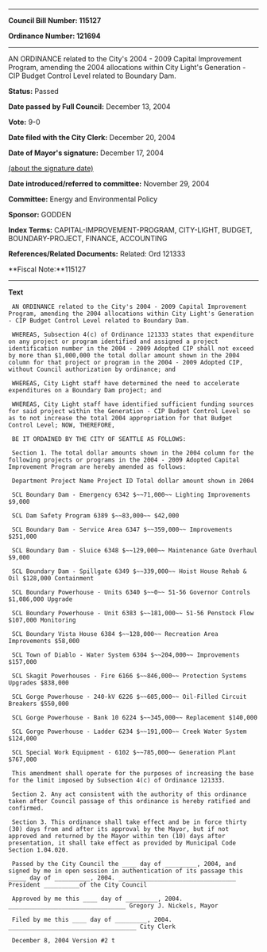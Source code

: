 

********

**Council Bill Number: 115127**
   
**Ordinance Number: 121694**
********

 AN ORDINANCE related to the City's 2004 - 2009 Capital Improvement Program, amending the 2004 allocations within City Light's Generation - CIP Budget Control Level related to Boundary Dam.

**Status:** Passed
   
**Date passed by Full Council:** December 13, 2004
   
**Vote:** 9-0
   
**Date filed with the City Clerk:** December 20, 2004
   
**Date of Mayor's signature:** December 17, 2004
   
[(about the signature date)](/~public/approvaldate.htm)
   
   
   
**Date introduced/referred to committee:** November 29, 2004
   
**Committee:** Energy and Environmental Policy
   
**Sponsor:** GODDEN
   
   
**Index Terms:** CAPITAL-IMPROVEMENT-PROGRAM, CITY-LIGHT, BUDGET, BOUNDARY-PROJECT, FINANCE, ACCOUNTING

**References/Related Documents:** Related: Ord 121333

**Fiscal Note:**115127

********

**Text**
   
```
 AN ORDINANCE related to the City's 2004 - 2009 Capital Improvement Program, amending the 2004 allocations within City Light's Generation - CIP Budget Control Level related to Boundary Dam.

 WHEREAS, Subsection 4(c) of Ordinance 121333 states that expenditure on any project or program identified and assigned a project identification number in the 2004 - 2009 Adopted CIP shall not exceed by more than $1,000,000 the total dollar amount shown in the 2004 column for that project or program in the 2004 - 2009 Adopted CIP, without Council authorization by ordinance; and

 WHEREAS, City Light staff have determined the need to accelerate expenditures on a Boundary Dam project; and

 WHEREAS, City Light staff have identified sufficient funding sources for said project within the Generation - CIP Budget Control Level so as to not increase the total 2004 appropriation for that Budget Control Level; NOW, THEREFORE,

 BE IT ORDAINED BY THE CITY OF SEATTLE AS FOLLOWS:

 Section 1. The total dollar amounts shown in the 2004 column for the following projects or programs in the 2004 - 2009 Adopted Capital Improvement Program are hereby amended as follows:

 Department Project Name Project ID Total dollar amount shown in 2004

 SCL Boundary Dam - Emergency 6342 $~~71,000~~ Lighting Improvements $9,000

 SCL Dam Safety Program 6389 $~~83,000~~ $42,000

 SCL Boundary Dam - Service Area 6347 $~~359,000~~ Improvements $251,000

 SCL Boundary Dam - Sluice 6348 $~~129,000~~ Maintenance Gate Overhaul $9,000

 SCL Boundary Dam - Spillgate 6349 $~~339,000~~ Hoist House Rehab & Oil $128,000 Containment

 SCL Boundary Powerhouse - Units 6340 $~~0~~ 51-56 Governor Controls $1,086,000 Upgrade

 SCL Boundary Powerhouse - Unit 6383 $~~181,000~~ 51-56 Penstock Flow $107,000 Monitoring

 SCL Boundary Vista House 6384 $~~128,000~~ Recreation Area Improvements $58,000

 SCL Town of Diablo - Water System 6304 $~~204,000~~ Improvements $157,000

 SCL Skagit Powerhouses - Fire 6166 $~~846,000~~ Protection Systems Upgrades $838,000

 SCL Gorge Powerhouse - 240-kV 6226 $~~605,000~~ Oil-Filled Circuit Breakers $550,000

 SCL Gorge Powerhouse - Bank 10 6224 $~~345,000~~ Replacement $140,000

 SCL Gorge Powerhouse - Ladder 6234 $~~191,000~~ Creek Water System $124,000

 SCL Special Work Equipment - 6102 $~~785,000~~ Generation Plant $767,000

 This amendment shall operate for the purposes of increasing the base for the limit imposed by Subsection 4(c) of Ordinance 121333.

 Section 2. Any act consistent with the authority of this ordinance taken after Council passage of this ordinance is hereby ratified and confirmed.

 Section 3. This ordinance shall take effect and be in force thirty (30) days from and after its approval by the Mayor, but if not approved and returned by the Mayor within ten (10) days after presentation, it shall take effect as provided by Municipal Code Section 1.04.020.

 Passed by the City Council the ____ day of _________, 2004, and signed by me in open session in authentication of its passage this _____ day of __________, 2004. _________________________________ President __________of the City Council

 Approved by me this ____ day of _________, 2004. _________________________________ Gregory J. Nickels, Mayor

 Filed by me this ____ day of _________, 2004. ____________________________________ City Clerk

 December 8, 2004 Version #2 t

```
